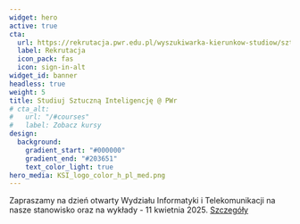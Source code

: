 ```yaml
---
widget: hero
active: true
cta:
  url: https://rekrutacja.pwr.edu.pl/wyszukiwarka-kierunkow-studiow/sztuczna_inteligencja/
  label: Rekrutacja
  icon_pack: fas
  icon: sign-in-alt
widget_id: banner
headless: true
weight: 5
title: Studiuj Sztuczną Inteligencję @ PWr
# cta_alt:
#   url: "/#courses"
#   label: Zobacz kursy
design:
  background:
    gradient_start: "#000000"
    gradient_end: "#203651"
    text_color_light: true
hero_media: KSI_logo_color_h_pl_med.png
---
```

Zapraszamy na dzień otwarty Wydziału Informatyki i Telekomunikacji na nasze stanowisko oraz na wykłady - 11 kwietnia 2025. [Szczegóły](/blog/dzien_otwarty_wydzial_2025/)
